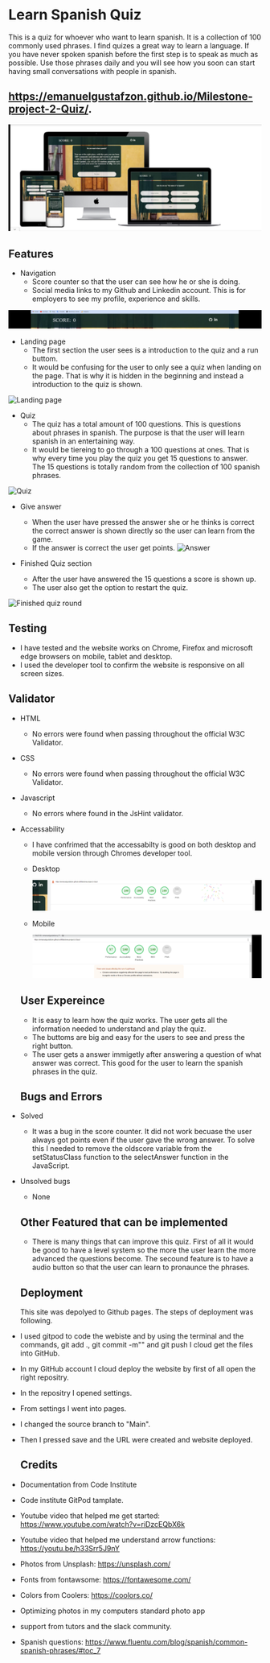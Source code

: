 # Learn Spanish Quiz
This is a quiz for whoever who want to learn spanish. It is a collection of 100 commonly used phrases. I find quizes a great way to learn a language. If you have never spoken spanish before the first step is to speak as much as possible. Use those phrases daily and you will see how you soon can start having small conversations with people in spanish. 
## https://emanuelgustafzon.github.io/Milestone-project-2-Quiz/.

![Resposivity](/assets/images/IMG-1525.jpg)

## Features 
- Navigation
  - Score counter so that the user can see how he or she is doing.
  - Social media links to my Github and Linkedin account. This is for employers to see my profile, experience and skills.

![Header](/assets/images/score.jpg)

- Landing page
  - The first section the user sees is a introduction to the quiz and a run buttom.
  - It would be confusing for the user to only see a quiz when landing on the page. That is why it is hidden in the beginning and instead a introduction to the quiz is shown. 

![Landing page](/assets/images/Sk%C3%A4rmbild%20(114).png)
 
- Quiz
  - The quiz has a total amount of 100 questions. This is questions about phrases in spanish. The purpose is that the user will learn spanish in an entertaining way. 
  - It would be tiereing to go through a 100 questions at ones. That is why every time you play the quiz you get 15 questions to answer. The 15 questions is totally random from the collection of 100 spanish phrases. 

![Quiz](/assets/images/Sk%C3%A4rmbild%20(115).png)

- Give answer
  - When the user have pressed the answer she or he thinks is correct the correct answer is shown directly so the user can learn from the game. 
  - If the answer is correct the user get points.
![Answer](/assets/images/Sk%C3%A4rmbild%20(116).png)

- Finished Quiz section
  - After the user have answered the 15 questions a score is shown up. 
  - The user also get the option to restart the quiz.  

![Finished quiz round](/assets/images/Sk%C3%A4rmbild%20(117).png)


  ## Testing 

  - I have tested and the website works on Chrome, Firefox and microsoft edge browsers on mobile, tablet and desktop.
  - I used the developer tool to confirm the website is responsive on all screen sizes. 
  

  ## Validator

- HTML 
  - No errors were found when passing throughout the official W3C Validator.

- CSS
  - No errors were found when passing throughout the official W3C Validator.

- Javascript
  - No errors where found in the JsHint validator. 

- Accessability 
  - I have confrimed that the accessabilty is good on both desktop and mobile version through Chromes developer tool. 

  - Desktop

    ![Desktop Accessibility](/assets/images/IMG-1524.jpg)

  - Mobile 

    ![Mobile Accessibility](/assets/images/IMG-1523.jpg)

  ## User Expereince

  - It is easy to learn how the quiz works. The user gets all the information needed to understand and play the quiz.
  - The buttoms are big and easy for the users to see and press the right button.
  - The user gets a answer immigetly after answering a question of what answer was correct. This good for the user to learn the spanish phrases in the quiz. 

  
  ## Bugs and Errors

- Solved

  - It was a bug in the score counter. It did not work becuase the user always got points even if the user gave the wrong answer. To solve this I needed to remove the oldscore variable from the setStatusClass function to the selectAnswer function in the JavaScript. 

- Unsolved bugs
    
  - None 


  ## Other Featured that can be implemented
   
  - There is many things that can improve this quiz. First of all it would be good to have a level system so the more the user learn the more advanced the questions become. The secound feature is to have a audio button so that the user can learn to pronaunce the phrases.

  ## Deployment 

  This site was depolyed to Github pages. The steps of deployment was following. 

- I used gitpod to code the webiste and by using the terminal and the commands, git add ., git commit -m"" and git push I cloud get the files into GitHub.
- In my GitHub account I cloud deploy the website by first of all open the right repositry. 
- In the repositry I opened settings.
- From settings I went into pages. 
- I changed the source branch to "Main".
- Then I pressed save and the URL were created and website deployed.

  ## Credits 
- Documentation from Code Institute
- Code institute GitPod tamplate. 
- Youtube video that helped me get started: https://www.youtube.com/watch?v=riDzcEQbX6k
- Youtube video that helped me understand arrow functions: https://youtu.be/h33Srr5J9nY
- Photos from Unsplash: https://unsplash.com/ 
- Fonts from fontawsome: https://fontawesome.com/
- Colors from Coolers: https://coolors.co/
- Optimizing photos in my computers standard photo app
- support from tutors and the slack community.
- Spanish questions: https://www.fluentu.com/blog/spanish/common-spanish-phrases/#toc_7


  
